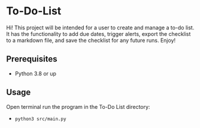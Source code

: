 # To-Do-List

Hi! This project will be intended for a user to create and manage a to-do list. It has the functionality to add due dates, trigger alerts, export the checklist to a markdown file, and save the checklist for any future runs. Enjoy!

## Prerequisites
- Python 3.8 or up
## Usage
Open terminal run the program in the To-Do List directory:
- `python3 src/main.py`
